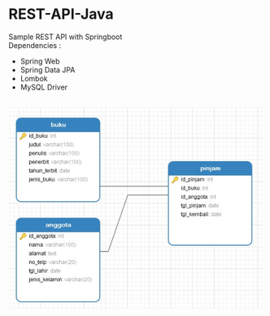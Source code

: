 # REST-API-Java

Sample REST API with Springboot
<br>
Dependencies :
<br>
<ul>
  <li>Spring Web</li>
  <li>Spring Data JPA</li>
  <li>Lombok</li>
  <li>MySQL Driver</li>
</ul>
<br>
<img src='https://github.com/muhjaury/REST-API-Java/blob/main/src/main/img/01.jpeg' width='500'>
